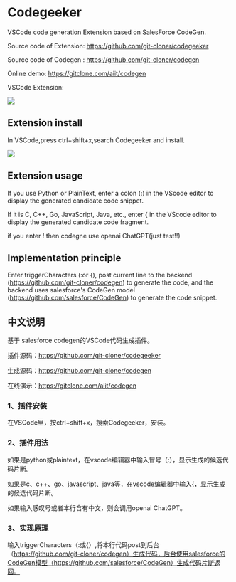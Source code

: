 # Codegeeker
VSCode code generation Extension based on SalesForce CodeGen.

Source code of Extension: https://github.com/git-cloner/codegeeker

Source code of Codegen : https://github.com/git-cloner/codegen

Online demo: https://gitclone.com/aiit/codegen

VSCode Extension:

 ![](https://gitclone.com/download1/aiit/codegeeker.gif)

## Extension install

In VSCode,press ctrl+shift+x,search Codegeeker and install.

 ![](https://gitclone.com/download1/aiit/extension.png)

## Extension usage

If you use Python or PlainText, enter a colon (:) in the VScode editor to display the generated candidate code snippet.

If it is C, C++, Go, JavaScript, Java, etc., enter { in the VScode editor to display the generated candidate code fragment.

if you enter ! then codegne use openai ChatGPT(just test!!) 

## Implementation principle

Enter triggerCharacters (:or {), post current line to the backend (https://github.com/git-cloner/codegen) to generate the code, and the backend uses salesforce's CodeGen model (https://github.com/salesforce/CodeGen) to generate the code snippet.

## 中文说明

基于 salesforce codegen的VSCode代码生成插件。

插件源码：https://github.com/git-cloner/codegeeker

生成源码：https://github.com/git-cloner/codegen

在线演示：https://gitclone.com/aiit/codegen

### 1、插件安装

在VSCode里，按ctrl+shift+x，搜索Codegeeker，安装。

### 2、插件用法

如果是python或plaintext，在vscode编辑器中输入冒号（:），显示生成的候选代码片断。

如果是c、c++、go、javascript、java等，在vscode编辑器中输入{，显示生成的候选代码片断。

如果输入感叹号或者本行含有中文，则会调用openai ChatGPT。

### 3、实现原理

输入triggerCharacters（:或{）,将本行代码post到后台（https://github.com/git-cloner/codegen）生成代码，后台使用salesforce的CodeGen模型（https://github.com/salesforce/CodeGen）生成代码片断返回。

